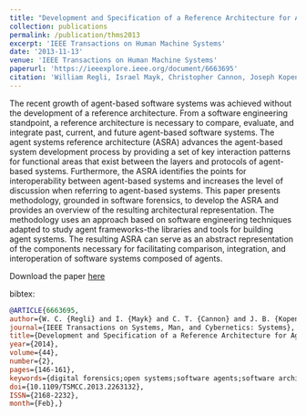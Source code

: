 ```yaml
---
title: "Development and Specification of a Reference Architecture for Agent-Based Systems"
collection: publications
permalink: /publication/thms2013
excerpt: 'IEEE Transactions on Human Machine Systems'
date: '2013-11-13'
venue: 'IEEE Transactions on Human Machine Systems'
paperurl: 'https://ieeexplore.ieee.org/document/6663695'
citation: 'William Regli, Israel Mayk, Christopher Cannon, Joseph Kopena, Robert Lass and William M. Mongan. Development and Specification of a Reference Architecture for Agent-Based Systems.  The IEEE Transactions on Human-Machine Systems, 2013.'
---
```


The recent growth of agent-based software systems was achieved without the development of a reference architecture. From a software engineering standpoint, a reference architecture is necessary to compare, evaluate, and integrate past, current, and future agent-based software systems. The agent systems reference architecture (ASRA) advances the agent-based system development process by providing a set of key interaction patterns for functional areas that exist between the layers and protocols of agent-based systems. Furthermore, the ASRA identifies the points for interoperability between agent-based systems and increases the level of discussion when referring to agent-based systems. This paper presents methodology, grounded in software forensics, to develop the ASRA and provides an overview of the resulting architectural representation. The methodology uses an approach based on software engineering techniques adapted to study agent frameworks-the libraries and tools for building agent systems. The resulting ASRA can serve as an abstract representation of the components necessary for facilitating comparison, integration, and interoperation of software systems composed of agents.

Download the paper [here](https://ieeexplore.ieee.org/stamp/stamp.jsp?tp=&arnumber=6663695)

bibtex:
```bibtex
@ARTICLE{6663695,
author={W. C. {Regli} and I. {Mayk} and C. T. {Cannon} and J. B. {Kopena} and R. N. {Lass} and W. M. {Mongan} and D. N. {Nguyen} and J. K. {Salvage} and E. A. {Sultanik} and K. {Usbeck}},
journal={IEEE Transactions on Systems, Man, and Cybernetics: Systems},
title={Development and Specification of a Reference Architecture for Agent-Based Systems},
year={2014},
volume={44},
number={2},
pages={146-161},
keywords={digital forensics;open systems;software agents;software architecture;agent systems reference process;ASRA;agent-based software systems;key interaction patterns;protocols;interoperability;software forensics;architectural representation;software engineering techniques;abstract representation;Computer architecture;Unified modeling language;Object oriented modeling;Software systems;Abstracts;Concrete;Agents;distributed artificial intelligence (AI);multiagent;reference model;reverse engineering;software engineering;software architecture},
doi={10.1109/TSMCC.2013.2263132},
ISSN={2168-2232},
month={Feb},}
```